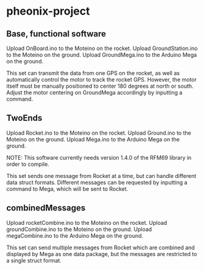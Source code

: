 # pheonix-project

## Base, functional software
Upload OnBoard.ino to the Moteino on the rocket.
Upload GroundStation.ino to the Moteino on the ground.
Upload GroundMega.ino to the Arduino Mega on the ground.

This set can transmit the data from one GPS on the rocket, as well as automatically control the motor to track the rocket GPS. However, the motor itself must be manually positioned to center 180 degrees at north or south. Adjust the motor centering on GroundMega accordingly by inputting a command.

## TwoEnds
Upload Rocket.ino to the Moteino on the rocket.
Upload Ground.ino to the Moteino on the ground.
Upload Mega.ino to the Arduino Mega on the ground.

NOTE: This software currently needs version 1.4.0 of the RFM69 library in order to compile.

This set sends one message from Rocket at a time, but can handle different data struct formats. Different messages can be requested by inputting a command to Mega, which will be sent to Rocket.

## combinedMessages
Upload rocketCombine.ino to the Moteino on the rocket.
Upload groundCombine.ino to the Moteino on the ground.
Upload megaCombine.ino to the Arduino Mega on the ground.

This set can send multiple messages from Rocket which are combined and displayed by Mega as one data package, but the messages are restricted to a single struct format.
